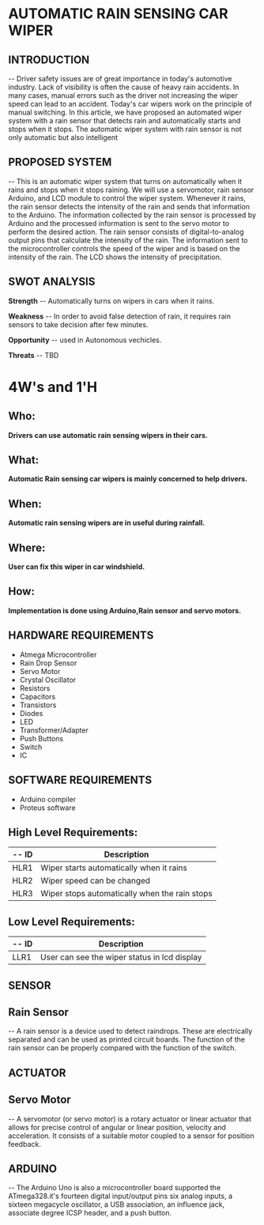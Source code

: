# AUTOMATIC RAIN SENSING CAR WIPER


## INTRODUCTION
-- Driver safety issues are of great importance in today's automotive industry. Lack of visibility is often the cause of heavy rain accidents. In many cases, manual errors such as the driver not increasing the wiper speed can lead to an accident. Today's car wipers work on the principle of manual switching. In this article, we have proposed an automated wiper system with a rain sensor that detects rain and automatically starts and stops when it stops. The automatic wiper system with rain sensor is not only automatic but also intelligent


## PROPOSED SYSTEM
-- This is an automatic wiper system that turns on automatically when it rains and stops when it stops raining. We will use a servomotor, rain sensor Arduino, and LCD module to control the wiper system. Whenever it rains, the rain sensor detects the intensity of the rain and sends that information to the Arduino. The information collected by the rain sensor is processed by Arduino and the processed information is sent to the servo motor to perform the desired action. The rain sensor consists of digital-to-analog output pins that calculate the intensity of the rain. The information sent to the microcontroller controls the speed of the wiper and is based on the intensity of the rain. The LCD shows the intensity of precipitation. 


## SWOT ANALYSIS
**Strength**
-- Automatically turns on wipers in cars when it rains.

**Weakness**
-- In order to avoid false detection of rain, it requires rain sensors to take decision after few minutes.

**Opportunity**
-- used in Autonomous vechicles.

**Threats**
-- TBD

# 4W&#39;s and 1&#39;H

## Who:

**Drivers can use automatic rain sensing wipers in their cars.**

## What:

**Automatic Rain sensing car wipers is mainly concerned to help drivers.**

## When:

**Automatic rain sensing wipers are in useful during rainfall.**

## Where:

**User can fix this wiper in car windshield.**

## How:

**Implementation is done using Arduino,Rain sensor and servo motors.**

## HARDWARE REQUIREMENTS
* Atmega Microcontroller
* Rain Drop Sensor               
* Servo Motor                    
* Crystal Oscillator             
* Resistors                        
* Capacitors                                      
* Transistors                      
* Diodes
* LED
* Transformer/Adapter
* Push Buttons
* Switch
* IC

## SOFTWARE REQUIREMENTS
* Arduino compiler
* Proteus software

## High Level Requirements:
-- ID | Description |
----- | ------------|
HLR1| Wiper starts automatically when it rains | 
HLR2| Wiper speed can be changed | 
HLR3| Wiper stops automatically when the rain stops| 

## Low Level Requirements:
-- ID | Description | 
----- | ------------|
LLR1| User can see the wiper status in lcd display |
 
## SENSOR
## Rain Sensor
-- A rain sensor is a device used to detect raindrops. These are electrically separated and can be used as printed circuit boards. The function of the rain sensor can be properly compared with the function of the switch. 

## ACTUATOR
## Servo Motor
-- A servomotor (or servo motor) is a rotary actuator or linear actuator that allows for precise control of angular or linear position, velocity and acceleration. It consists of a suitable motor coupled to a sensor for position feedback.

## ARDUINO
-- The Arduino Uno is also a microcontroller board supported the ATmega328.it's fourteen digital input/output pins six analog inputs, a sixteen megacycle oscillator, a USB association, an influence jack, associate degree ICSP header, and a push button.
